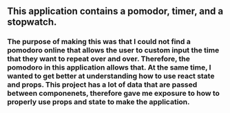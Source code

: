 ## This application contains a pomodor, timer, and a stopwatch.
### The purpose of making this was that I could not find a pomodoro online that allows the user to custom input the time that they want to repeat over and over. Therefore, the pomodoro in this application allows that. At the same time, I wanted to get better at understanding how to use react state and props. This project has a lot of data that are passed between componenets, therefore gave me exposure to how to properly use props and state to make the application.
